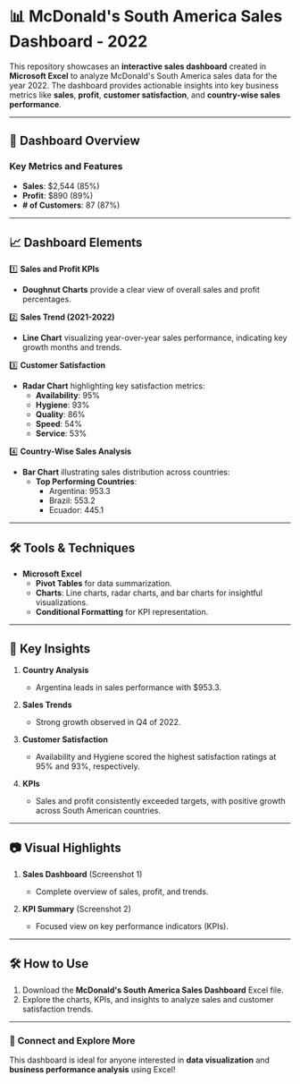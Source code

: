 # 📊 **McDonald's South America Sales Dashboard - 2022**  

This repository showcases an **interactive sales dashboard** created in **Microsoft Excel** to analyze McDonald's South America sales data for the year 2022. The dashboard provides actionable insights into key business metrics like **sales**, **profit**, **customer satisfaction**, and **country-wise sales performance**.  

---

## 🚀 **Dashboard Overview**  

### **Key Metrics and Features**  
- **Sales**: $2,544 (85%)  
- **Profit**: $890 (89%)  
- **# of Customers**: 87 (87%)  

---

## 📈 **Dashboard Elements**  

1️⃣ **Sales and Profit KPIs**  
   - **Doughnut Charts** provide a clear view of overall sales and profit percentages.  

2️⃣ **Sales Trend (2021-2022)**  
   - **Line Chart** visualizing year-over-year sales performance, indicating key growth months and trends.  

3️⃣ **Customer Satisfaction**  
   - **Radar Chart** highlighting key satisfaction metrics:  
     - **Availability**: 95%  
     - **Hygiene**: 93%  
     - **Quality**: 86%  
     - **Speed**: 54%  
     - **Service**: 53%  

4️⃣ **Country-Wise Sales Analysis**  
   - **Bar Chart** illustrating sales distribution across countries:  
     - **Top Performing Countries**:  
       - Argentina: 953.3  
       - Brazil: 553.2  
       - Ecuador: 445.1  

---

## 🛠️ **Tools & Techniques**  

- **Microsoft Excel**  
   - **Pivot Tables** for data summarization.  
   - **Charts**: Line charts, radar charts, and bar charts for insightful visualizations.  
   - **Conditional Formatting** for KPI representation.  

---

## 🎯 **Key Insights**  

1. **Country Analysis**  
   - Argentina leads in sales performance with $953.3.  

2. **Sales Trends**  
   - Strong growth observed in Q4 of 2022.  

3. **Customer Satisfaction**  
   - Availability and Hygiene scored the highest satisfaction ratings at 95% and 93%, respectively.  

4. **KPIs**  
   - Sales and profit consistently exceeded targets, with positive growth across South American countries.  

---

## 📷 **Visual Highlights**  

1. **Sales Dashboard** (Screenshot 1)  
   - Complete overview of sales, profit, and trends.  

2. **KPI Summary** (Screenshot 2)  
   - Focused view on key performance indicators (KPIs).  

---

## 🛠️ **How to Use**  

1. Download the **McDonald's South America Sales Dashboard** Excel file.  
2. Explore the charts, KPIs, and insights to analyze sales and customer satisfaction trends.  

---

### 🔗 **Connect and Explore More**  

This dashboard is ideal for anyone interested in **data visualization** and **business performance analysis** using Excel!  
